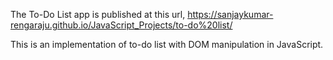The To-Do List app is published at this url,
https://sanjaykumar-rengaraju.github.io/JavaScript_Projects/to-do%20list/

This is an implementation of to-do list with DOM manipulation in JavaScript.

